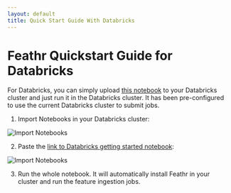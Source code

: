 ```yaml
---
layout: default
title: Quick Start Guide With Databricks
---
```


# Feathr Quickstart Guide for Databricks

For Databricks, you can simply upload [this notebook](./samples/databricks/databricks_quickstart_nyc_taxi_driver.ipynb) to your Databricks cluster and just run it in the Databricks cluster. It has been pre-configured to use the current Databricks cluster to submit jobs.

1. Import Notebooks in your Databricks cluster:

![Import Notebooks](./images/databricks_quickstart1.png)


2. Paste the [link to Databricks getting started notebook](./samples/databricks/databricks_quickstart_nyc_taxi_driver.ipynb):

![Import Notebooks](./images/databricks_quickstart2.png)

3. Run the whole notebook. It will automatically install Feathr in your cluster and run the feature ingestion jobs.
